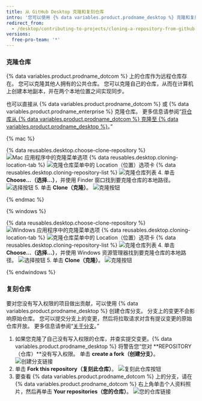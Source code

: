 ```yaml
---
title: 从 GitHub Desktop 克隆和复刻仓库
intro: '您可以使用 {% data variables.product.prodname_desktop %} 克隆和复刻 {% data variables.product.prodname_dotcom %} 上的仓库。'
redirect_from:
  - /desktop/contributing-to-projects/cloning-a-repository-from-github-desktop
versions:
  free-pro-team: '*'
---
```


### 克隆仓库
{% data variables.product.prodname_dotcom %} 上的仓库作为远程仓库存在。  您可以克隆其他人拥有的公共仓库。 您可以克隆自己的仓库，从而在计算机上创建本地副本，并在两个本地位置之间实现同步。

也可以直接从 {% data variables.product.prodname_dotcom %} 或 {% data variables.product.prodname_enterprise %} 克隆仓库。 更多信息请参阅“[将仓库从 {% data variables.product.prodname_dotcom %} 克隆至 {% data variables.product.prodname_desktop %}](/desktop/guides/contributing-to-projects/cloning-a-repository-from-github-to-github-desktop/)。”

{% mac %}

{% data reusables.desktop.choose-clone-repository %}
  ![Mac 应用程序中的克隆菜单选项](/assets/images/help/desktop/clone-file-menu-mac.png)
{% data reusables.desktop.cloning-location-tab %}
  ![克隆仓库菜单中的 Location（位置）选项卡](/assets/images/help/desktop/choose-repository-location-mac.png)
{% data reusables.desktop.cloning-repository-list %}
  ![克隆仓库列表](/assets/images/help/desktop/clone-a-repository-list-mac.png)
4. 单击 **Choose...（选择...）**，并使用 Finder 窗口找到要克隆仓库的本地路径。 ![选择按钮](/assets/images/help/desktop/clone-choose-button-mac.png)
5. 单击 **Clone（克隆）**。 ![克隆按钮](/assets/images/help/desktop/clone-button-mac.png)

{% endmac %}

{% windows %}

{% data reusables.desktop.choose-clone-repository %}
  ![Windows 应用程序中的克隆菜单选项](/assets/images/help/desktop/clone-file-menu-windows.png)
{% data reusables.desktop.cloning-location-tab %}
  ![克隆仓库菜单中的 Location（位置）选项卡](/assets/images/help/desktop/choose-repository-location-win.png)
{% data reusables.desktop.cloning-repository-list %}
  ![克隆仓库列表](/assets/images/help/desktop/clone-a-repository-list-win.png)
4. 单击 **Choose...（选择...）**，并使用 Windows 资源管理器找到要克隆仓库的本地路径。 ![选择按钮](/assets/images/help/desktop/clone-choose-button-win.png)
5. 单击 **Clone（克隆）**。 ![克隆按钮](/assets/images/help/desktop/clone-button-win.png)

{% endwindows %}

### 复刻仓库
要对您没有写入权限的项目做出贡献，可以使用 {% data variables.product.prodname_desktop %} 创建仓库分支。 分支上的变更不会影响原始仓库。 您可以提交分支上的变更，然后将拉取请求对含有提议变更的原始仓库开放。 更多信息请参阅“[关于分支](/github/collaborating-with-issues-and-pull-requests/about-forks)。”

1. 如果您克隆了自己没有写入权限的仓库，并查实提交变更。{% data variables.product.prodname_desktop %} 将警告您“您对 **REPOSITORY（仓库）**没有写入权限。 单击 **create a fork（创建分支）**。 ![创建分支链接](/assets/images/help/desktop/create-a-fork.png)
3. 单击 **Fork this repository（复刻此仓库）**。 ![复刻此仓库按钮](/assets/images/help/desktop/fork-this-repo-button.png)
4. 要查看 {% data variables.product.prodname_dotcom %} 上的分支，请在 {% data variables.product.prodname_dotcom %} 右上角单击个人资料照片，然后再单击 **Your repositories（您的仓库）**。 ![您的仓库链接](/assets/images/help/profile/your-repositories.png)
